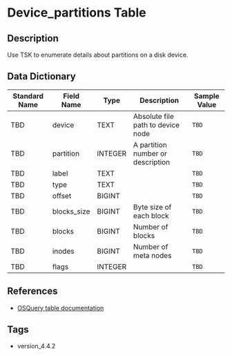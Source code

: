 # Device_partitions Table

## Description
Use TSK to enumerate details about partitions on a disk device.

## Data Dictionary
|Standard Name|Field Name|Type|Description|Sample Value|
|---|---|---|---|---|
|TBD|device|TEXT|Absolute file path to device node|`TBD`|
|TBD|partition|INTEGER|A partition number or description|`TBD`|
|TBD|label|TEXT||`TBD`|
|TBD|type|TEXT||`TBD`|
|TBD|offset|BIGINT||`TBD`|
|TBD|blocks_size|BIGINT|Byte size of each block|`TBD`|
|TBD|blocks|BIGINT|Number of blocks|`TBD`|
|TBD|inodes|BIGINT|Number of meta nodes|`TBD`|
|TBD|flags|INTEGER||`TBD`|

## References
* [OSQuery table documentation](https://osquery.io/schema/current#device_partitions)

## Tags
* version_4.4.2